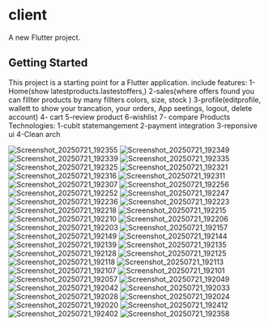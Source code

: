 # client

A new Flutter project.

## Getting Started

This project is a starting point for a Flutter application.
include features:
1-Home(show latestproducts.lastestoffers,)
2-sales(where offers found you can fillter products by many fillters colors, size, stock )
3-profile(editprofile, wallett to show your trancation, your orders, App seetings, logout, delete account)
4- cart
5-review product
6-wishlist
7- compare Products
Technologies:
1-cubit statemangement
2-payment integration
3-reponsive ui
4-Clean arch

![Screenshot_20250721_192355](https://github.com/user-attachments/assets/f17a7952-f7b2-45a7-aa15-f96202c42c88)
![Screenshot_20250721_192349](https://github.com/user-attachments/assets/98e1cd1d-9e1d-481d-95cf-e2c13e9fa654)
![Screenshot_20250721_192339](https://github.com/user-attachments/assets/ca526667-f3eb-4fc5-9e23-78052664cdc5)
![Screenshot_20250721_192335](https://github.com/user-attachments/assets/09d33d5a-14f2-4aa9-9b08-b78d8b9cf81f)
![Screenshot_20250721_192325](https://github.com/user-attachments/assets/c084d11e-9b10-4e25-bca2-90b88a9fe64d)
![Screenshot_20250721_192321](https://github.com/user-attachments/assets/c5504c04-fea0-46f5-985f-9a0f52f0f402)
![Screenshot_20250721_192316](https://github.com/user-attachments/assets/2fba66bb-727e-4bff-9144-07dd42abb95d)
![Screenshot_20250721_192311](https://github.com/user-attachments/assets/c3708c65-0b83-4d8b-9ae6-a1595f8e8293)
![Screenshot_20250721_192307](https://github.com/user-attachments/assets/1915ba6f-c79e-4ef0-9122-47d14bdadc88)
![Screenshot_20250721_192256](https://github.com/user-attachments/assets/479dc6e3-5a43-4cae-91e3-9c9d7b8a7b89)
![Screenshot_20250721_192252](https://github.com/user-attachments/assets/a230adcc-9e52-49d8-9501-5446f6755fd2)
![Screenshot_20250721_192247](https://github.com/user-attachments/assets/1585a454-5781-437c-ba97-a83beb8ca0d7)
![Screenshot_20250721_192236](https://github.com/user-attachments/assets/57cab1d8-1092-4f86-ab27-8c81da4ac086)
![Screenshot_20250721_192223](https://github.com/user-attachments/assets/25387f84-9e82-4d76-b60b-b3da3b5b2b7d)
![Screenshot_20250721_192218](https://github.com/user-attachments/assets/d0a208be-ef6b-4d05-93a4-5ba510c2a230)
![Screenshot_20250721_192215](https://github.com/user-attachments/assets/7ded9fa6-d848-407e-b148-8b99cd13211e)
![Screenshot_20250721_192210](https://github.com/user-attachments/assets/22b0389e-d8b1-4a0d-a130-5b29dbd58ebf)
![Screenshot_20250721_192206](https://github.com/user-attachments/assets/9492f6be-fc97-41a7-ac4a-a1016f44e626)
![Screenshot_20250721_192203](https://github.com/user-attachments/assets/4e4797d5-f1dd-4004-a5e5-250c27317795)
![Screenshot_20250721_192157](https://github.com/user-attachments/assets/7d9f30b7-f831-4f0c-8e51-b88e25269508)
![Screenshot_20250721_192149](https://github.com/user-attachments/assets/f17859fe-f222-48b3-9da9-59ea63c4c292)
![Screenshot_20250721_192144](https://github.com/user-attachments/assets/fe8ee59c-b638-402e-b8b4-8cceabdf0017)
![Screenshot_20250721_192139](https://github.com/user-attachments/assets/280893c5-ec7b-4c0b-a446-6625a4e7fc3d)
![Screenshot_20250721_192135](https://github.com/user-attachments/assets/6f58069d-3de1-4939-9f71-d5f097263f76)
![Screenshot_20250721_192128](https://github.com/user-attachments/assets/974ae2f9-fb70-48f1-b321-acf1ac1776e5)
![Screenshot_20250721_192125](https://github.com/user-attachments/assets/ff408d74-cf09-402a-83ec-b97f1e40ee2f)
![Screenshot_20250721_192118](https://github.com/user-attachments/assets/29ee7668-9563-4e5d-92ce-dfd6d52c0669)
![Screenshot_20250721_192113](https://github.com/user-attachments/assets/b80eeaad-faab-454b-82ec-64f2373401cf)
![Screenshot_20250721_192107](https://github.com/user-attachments/assets/895b8026-c140-4e2c-a52c-673d04bdd319)
![Screenshot_20250721_192101](https://github.com/user-attachments/assets/e0ab4af9-a4a2-412c-9b8f-46f9e32b5f8e)
![Screenshot_20250721_192057](https://github.com/user-attachments/assets/60074893-4fc2-4ace-b132-a5ad54afc051)
![Screenshot_20250721_192049](https://github.com/user-attachments/assets/b50b6c77-3acf-40d9-a1c8-e2a4b289310c)
![Screenshot_20250721_192042](https://github.com/user-attachments/assets/117cff3a-e005-4db2-875b-4a2775f070fa)
![Screenshot_20250721_192033](https://github.com/user-attachments/assets/250f286b-b46b-414c-b664-94e40652527b)
![Screenshot_20250721_192028](https://github.com/user-attachments/assets/bb679491-821b-4e32-bf42-db933d1f20b3)
![Screenshot_20250721_192024](https://github.com/user-attachments/assets/d8a9d4b6-7885-4227-9b27-023e51f07fdf)
![Screenshot_20250721_192020](https://github.com/user-attachments/assets/3d242aa8-2d15-436a-b4fe-9e677797e93e)
![Screenshot_20250721_192412](https://github.com/user-attachments/assets/a89d3e25-d6aa-47f3-98cf-c92020775d37)
![Screenshot_20250721_192402](https://github.com/user-attachments/assets/536f82c0-4648-41fd-9042-145cb7765cb3)
![Screenshot_20250721_192358](https://github.com/user-attachments/assets/ba850a41-4733-4879-b425-6d1b65da6e72)
